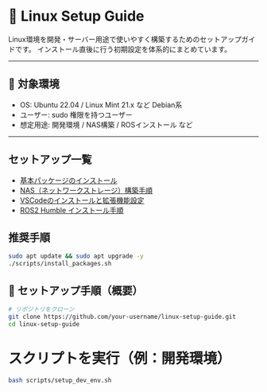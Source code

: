 # 🐧 Linux Setup Guide

Linux環境を開発・サーバー用途で使いやすく構築するためのセットアップガイドです。
インストール直後に行う初期設定を体系的にまとめています。

---

## 📌 対象環境

- OS: Ubuntu 22.04 / Linux Mint 21.x など Debian系
- ユーザー: sudo 権限を持つユーザー
- 想定用途: 開発環境 / NAS構築 / ROSインストール など

---

## セットアップ一覧

- [基本パッケージのインストール](common)
- [NAS（ネットワークストレージ）構築手順](nas)
- [VSCodeのインストールと拡張機能設定](vscode)
- [ROS2 Humble インストール手順](ros)

## 推奨手順

```bash
sudo apt update && sudo apt upgrade -y
./scripts/install_packages.sh
```

## 🧭 セットアップ手順（概要）

```bash
# リポジトリをクローン
git clone https://github.com/your-username/linux-setup-guide.git
cd linux-setup-guide
```

# スクリプトを実行（例：開発環境）
```bash
bash scripts/setup_dev_env.sh
```